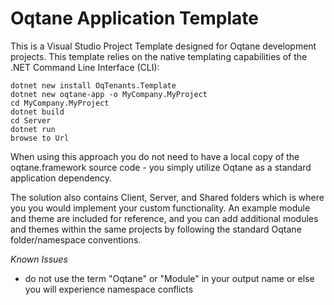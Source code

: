 # Oqtane Application Template

This is a Visual Studio Project Template designed for Oqtane development projects. This template relies on the native templating capabilities of the .NET Command Line Interface (CLI):

```
dotnet new install OqTenants.Template
dotnet new oqtane-app -o MyCompany.MyProject
cd MyCompany.MyProject
dotnet build
cd Server
dotnet run
browse to Url
```

When using this approach you do not need to have a local copy of the oqtane.framework source code - you simply utilize Oqtane as a standard application dependency.

The solution also contains Client, Server, and Shared folders which is where you you would implement your custom functionality. An example module and theme are included for reference, and you can add additional modules and themes within the same projects by following the standard Oqtane folder/namespace conventions. 

*Known Issues*

- do not use the term "Oqtane" or "Module" in your output name or else you will experience namespace conflicts


